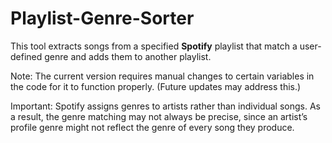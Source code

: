 # Playlist-Genre-Sorter
This tool extracts songs from a specified **Spotify** playlist that match a user-defined genre and adds them to another playlist.

Note: The current version requires manual changes to certain variables in the code for it to function properly. (Future updates may address this.)

Important: Spotify assigns genres to artists rather than individual songs. As a result, the genre matching may not always be precise, since an artist’s profile genre might not reflect the genre of every song they produce.
